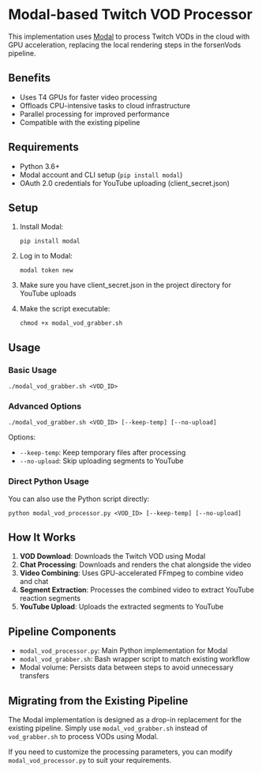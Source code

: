 # Modal-based Twitch VOD Processor

This implementation uses [Modal](https://modal.com) to process Twitch VODs in the cloud with GPU acceleration, replacing the local rendering steps in the forsenVods pipeline.

## Benefits

- Uses T4 GPUs for faster video processing
- Offloads CPU-intensive tasks to cloud infrastructure
- Parallel processing for improved performance
- Compatible with the existing pipeline

## Requirements

- Python 3.6+
- Modal account and CLI setup (`pip install modal`)
- OAuth 2.0 credentials for YouTube uploading (client_secret.json)

## Setup

1. Install Modal:
   ```
   pip install modal
   ```

2. Log in to Modal:
   ```
   modal token new
   ```

3. Make sure you have client_secret.json in the project directory for YouTube uploads

4. Make the script executable:
   ```
   chmod +x modal_vod_grabber.sh
   ```

## Usage

### Basic Usage

```
./modal_vod_grabber.sh <VOD_ID>
```

### Advanced Options

```
./modal_vod_grabber.sh <VOD_ID> [--keep-temp] [--no-upload]
```

Options:
- `--keep-temp`: Keep temporary files after processing
- `--no-upload`: Skip uploading segments to YouTube

### Direct Python Usage

You can also use the Python script directly:

```
python modal_vod_processor.py <VOD_ID> [--keep-temp] [--no-upload]
```

## How It Works

1. **VOD Download**: Downloads the Twitch VOD using Modal
2. **Chat Processing**: Downloads and renders the chat alongside the video
3. **Video Combining**: Uses GPU-accelerated FFmpeg to combine video and chat
4. **Segment Extraction**: Processes the combined video to extract YouTube reaction segments
5. **YouTube Upload**: Uploads the extracted segments to YouTube

## Pipeline Components

- `modal_vod_processor.py`: Main Python implementation for Modal
- `modal_vod_grabber.sh`: Bash wrapper script to match existing workflow
- Modal volume: Persists data between steps to avoid unnecessary transfers

## Migrating from the Existing Pipeline

The Modal implementation is designed as a drop-in replacement for the existing pipeline. Simply use `modal_vod_grabber.sh` instead of `vod_grabber.sh` to process VODs using Modal.

If you need to customize the processing parameters, you can modify `modal_vod_processor.py` to suit your requirements.